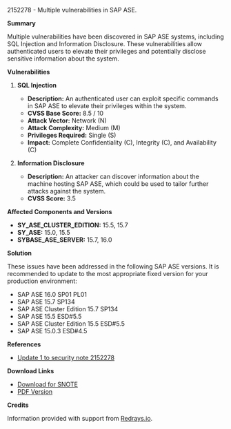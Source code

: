 2152278 - Multiple vulnerabilities in SAP ASE.

**Summary**

Multiple vulnerabilities have been discovered in SAP ASE systems, including SQL Injection and Information Disclosure. These vulnerabilities allow authenticated users to elevate their privileges and potentially disclose sensitive information about the system.

**Vulnerabilities**

1. **SQL Injection**
   - **Description:** An authenticated user can exploit specific commands in SAP ASE to elevate their privileges within the system.
   - **CVSS Base Score:** 8.5 / 10
   - **Attack Vector:** Network (N)
   - **Attack Complexity:** Medium (M)
   - **Privileges Required:** Single (S)
   - **Impact:** Complete Confidentiality (C), Integrity (C), and Availability (C)

2. **Information Disclosure**
   - **Description:** An attacker can discover information about the machine hosting SAP ASE, which could be used to tailor further attacks against the system.
   - **CVSS Score:** 3.5

**Affected Components and Versions**

- **SY_ASE_CLUSTER_EDITION:** 15.5, 15.7
- **SY_ASE:** 15.0, 15.5
- **SYBASE_ASE_SERVER:** 15.7, 16.0

**Solution**

These issues have been addressed in the following SAP ASE versions. It is recommended to update to the most appropriate fixed version for your production environment:

- SAP ASE 16.0 SP01 PL01
- SAP ASE 15.7 SP134
- SAP ASE Cluster Edition 15.7 SP134
- SAP ASE 15.5 ESD#5.5
- SAP ASE Cluster Edition 15.5 ESD#5.5
- SAP ASE 15.0.3 ESD#4.5

**References**

- [Update 1 to security note 2152278](https://me.sap.com/notes/2181339)

**Download Links**

- [Download for SNOTE](https://notesdownloads.sap.com/note/0040000018046792017)
- [PDF Version](https://userapps.support.sap.com/sap/support/sfm/notes/print/0002152278?language=en-US&token=1F6C1647C70D8A90459A76538DB2405F)

**Credits**

Information provided with support from [Redrays.io](https://redrays.io).